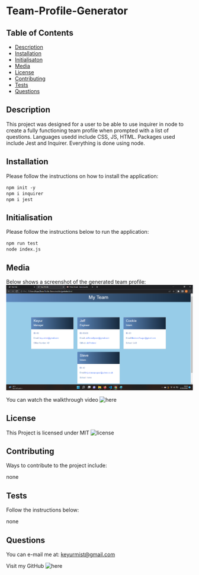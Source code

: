 # Team-Profile-Generator

## Table of Contents

- [Description](#description)
- [Installation](#installation)
- [Initialisaton](#initialisation)
- [Media](#media)
- [License](#license)
- [Contributing](#contributing)
- [Tests](#tests)
- [Questions](#questions)

## Description

This project was designed for a user to be able to use inquirer in node to create a fully functioning team profile when prompted with a list of questions. Languages usedd include CSS, JS, HTML. Packages used include Jest and Inquirer. Everything is done using node.

## Installation

Please follow the instructions on how to install the application:

```
npm init -y
npm i inquirer
npm i jest
```

## Initialisation

Please follow the instructions below to run the application:

```
npm run test
node index.js
```

## Media

Below shows a screenshot of the generated team profile:
![profile](./dist/assets/profile.png)

You can watch the walkthrough video ![here](https://drive.google.com/file/d/1IV-sf6Y2Dq_d5TOpgeJSSWNalas4CzvB/view)

## License

This Project is licensed under MIT ![license](https://img.shields.io/badge/MIT-License-orange)

## Contributing

Ways to contribute to the project include:

none

## Tests

Follow the instructions below:

none

## Questions

You can e-mail me at: keyurmist@gmail.com

Visit my GitHub ![here](https://github.com/keyurmist)
